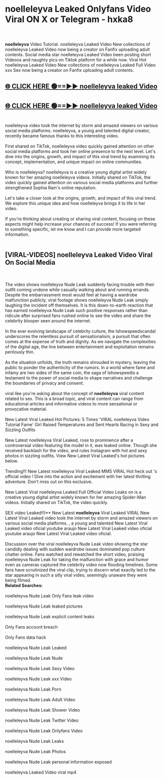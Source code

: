 <h1> noelleleyva Leaked Onlyfans Video Viral ON X or Telegram - hxka8 </h1>

# 
<br>
<strong>noelleleyva</strong> Video Tutorial. noelleleyva Leaked Video New collections of  noelleleyva Leaked Video now being a creator on Fanfix uploading adult contents. Social media star noelleleyva Leaked Video been posting short Videoos and naughty pics on Tiktok platform for a while now. Viral Hot noelleleyva Leaked Video New collections of noelleleyva Leaked Full Video xxx Sex now being a creator on Fanfix uploading adult contents.
<br>

## [🌐 CLICK HERE 🟢==►► noelleleyva leaked Video ](https://onlyclips.site?title=noelleleyva&ref=git)


## [🌐 CLICK HERE 🟢==►► noelleleyva leaked Video ](https://onlyclips.site?title=noelleleyva&ref=git)

<br>
noelleleyva video took the internet by storm and amazed viewers on various social media platforms. noelleleyva, a young and talented digital creator, recently became famous thanks to this interesting video.
<br><br>
First shared on TikTok, noelleleyva video quickly gained attention on other social media platforms and took her online presence to the next level. Let's dive into the origins, growth, and impact of this viral trend by examining its concept, implementation, and unique impact on online communities.
<br><br>
Who is noelleleyva? noelleleyva is a creative young digital artist widely known for her amazing noelleleyva videos. Initially shared on TikTok, the video quickly gained attention on various social media platforms and further strengthened Sophia Rain's online reputation.
<br><br>
Let's take a closer look at the origins, growth, and impact of this viral trend. We explore this unique idea and how noelleleyva brings it to life in her video.
<br><br>
If you're thinking about creating or sharing viral content, focusing on these aspects might help increase your chances of success! If you were referring to something specific, let me know and I can provide more targeted information.
<br><br>
<h2>[VIRAL-VIDEOS] noelleleyva Leaked Video Viral On Social Media</h2>
<br><br>
The video shows noelleleyva Nude Leak suddenly facing trouble with their outfit coming undone while casually walking about and running errands. Despite the embarrassment most would feel at having a wardrobe malfunction publicly, viral footage shows noelleleyva Nude Leak simply laughing the incident off themselves. It is this down-to-earth reaction that has earned noelleleyva Nude Leak such positive responses rather than ridicule after surprised fans rushed online to see the video and share the celebrity blooper seen around the internet.
<br><br>
In the ever evolving landscape of celebrity culture, the Ishowspeedscandal underscores the relentless pursuit of sensationalism, a pursuit that often comes at the expense of truth and dignity. As we navigate the complexities of the digital age, the line between entertainment and exploitation remains perilously thin.
<br><br>
As the situation unfolds, the truth remains shrouded in mystery, leaving the public to ponder the authenticity of the rumors. In a world where fame and infamy are two sides of the same coin, the saga of Ishowspeedis a testament to the power of social media to shape narratives and challenge the boundaries of privacy and consent.
<br><br>
viral like you're asking about the concept of <strong>noelleleyva</strong> viral content related to sex. This is a broad topic, and viral content can range from educational articles and informative videos to more sensational or provocative material.
<br><br>
New Latest Viral Leaked Hot Pictures: 5 Times 'VIRAL noelleleyva Video Tutorial Fame' Girl Raised Temperatures and Sent Hearts Racing in Sexy and Sizzling Outfits
<br><br>
New Latest noelleleyva Viral Leaked, rose to prominence after a controversial video featuring the model in it, was leaked online. Though she received backlash for the video, and rules Instagram with hot and sexy photos in sizzling outfits. View New Latest Viral Leaked's hot pictures below.
<br><br>
Trending!!! New Latest noelleleyva Viral Leaked MMS VIRAL Hot heck out 's official video ! Dive into the action and excitement with her latest thrilling adventure. Don't miss out on this exclusive.
<br><br>
New Latest Viral noelleleyva Leaked Full Official Video Leaks on  is a creative young digital artist widely known for her amazing Spider-Man videos. Initially shared on TikTok, the video quickly.
<br><br>
SEX video Leaked!!)** New Latest <strong>noelleleyva</strong> Viral Leaked VIRAL New Latest Viral Leaked video took the internet by storm and amazed viewers on various social media platforms. , a young and talented New Latest Viral Leaked video oficial youtube araujo New Latest Viral Leaked video oficial youtube araujo New Latest Viral Leaked video oficial.
<br><br>
Discussion over the viral noelleleyva Nude Leak video showing the star candidly dealing with sudden wardrobe issues dominated pop culture chatter online. Fans watched and rewatched the short video, praising noelleleyva Nude Leak for taking the malfunction with grace and humor even as cameras captured the celebrity video now flooding timelines. Some fans have scrutinized the viral clip, trying to discern what exactly led to the star appearing in such a silly viral video, seemingly unaware they were being filmed.
<br>
<strong>Related Searches:</strong>
<br><br>
noelleleyva Nude Leak Only Fans leak video
<br><br>
noelleleyva Nude Leak leaked pictures
<br><br>
noelleleyva Nude Leak explicit content leaks
<br><br>
Only Fans account breach
<br><br>
Only Fans data hack
<br><br>
noelleleyva Nude Leak Leaked
<br><br>
noelleleyva Nude Leak Nude
<br><br>
noelleleyva Nude Leak Sexy Video
<br><br>
noelleleyva Nude Leak xxx Video
<br><br>
noelleleyva Nude Leak Porn
<br><br>
noelleleyva Nude Leak Adult Video
<br><br>
noelleleyva Nude Leak Shower Video
<br><br>
noelleleyva Nude Leak Twitter Video
<br><br>
noelleleyva Nude Leak Onlyfans Video
<br><br>
noelleleyva Nude Leak Leaks
<br><br>
noelleleyva Nude Leak Photos
<br><br>
noelleleyva Nude Leak personal information exposed
<br><br>
noelleleyva Leaked Video viral mp4